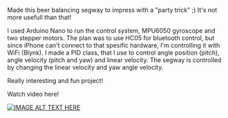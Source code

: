 Made this beer balancing segway to impress with a "party trick" ;) It's not more usefull than that!

I used Arduino Nano to run the control system, MPU6050 gyroscope and two stepper motors. 
The plan was to use HC05 for bluetooth control, but since iPhone can't connect to that spesific hardware, I'm controlling it with WiFi (Blynk).
I made a PID class, that I use to control angle position (pitch), angle velocity (pitch and yaw) and linear velocity. 
The segway is controlled by changing the linear velocity and yaw angle velocity.

Really interesting and fun project!

Watch video here!

[![IMAGE ALT TEXT HERE](https://img.youtube.com/vi/URvtSx9A38s/0.jpg)](https://www.youtube.com/watch?v=URvtSx9A38s)
